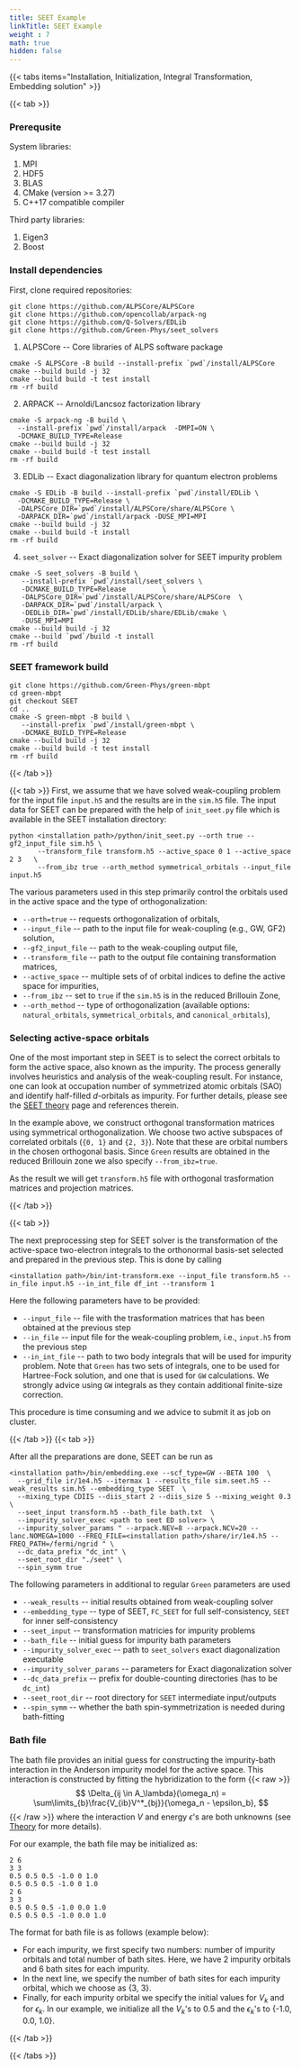 ```yaml
---
title: SEET Example
linkTitle: SEET Example
weight : 7
math: true
hidden: false
---
```


{{< tabs items="Installation, Initialization, Integral Transformation, Embedding solution" >}}


{{< tab >}}

### Prerequsite

System libraries:
 1. MPI
 2. HDF5
 3. BLAS
 4. CMake (version >= 3.27)
 5. C++17 compatible compiler

Third party libraries:
 1. Eigen3
 2. Boost

### Install dependencies

First, clone required repositories:

```
git clone https://github.com/ALPSCore/ALPSCore
git clone https://github.com/opencollab/arpack-ng
git clone https://github.com/Q-Solvers/EDLib
git clone https://github.com/Green-Phys/seet_solvers
```

 1. ALPSCore -- Core libraries of ALPS software package

```
cmake -S ALPSCore -B build --install-prefix `pwd`/install/ALPSCore
cmake --build build -j 32
cmake --build build -t test install
rm -rf build
```

 2. ARPACK -- Arnoldi/Lancsoz factorization library

```
cmake -S arpack-ng -B build \
  --install-prefix `pwd`/install/arpack  -DMPI=ON \
  -DCMAKE_BUILD_TYPE=Release
cmake --build build -j 32
cmake --build build -t test install
rm -rf build
```

 3. EDLib -- Exact diagonalization library for quantum electron problems

```
cmake -S EDLib -B build --install-prefix `pwd`/install/EDLib \
  -DCMAKE_BUILD_TYPE=Release \
  -DALPSCore_DIR=`pwd`/install/ALPSCore/share/ALPSCore \
  -DARPACK_DIR=`pwd`/install/arpack -DUSE_MPI=MPI
cmake --build build -j 32
cmake --build build -t install
rm -rf build
```

 4. `seet_solver` -- Exact diagonalization solver for SEET impurity problem
 
```
cmake -S seet_solvers -B build \
   --install-prefix `pwd`/install/seet_solvers \
   -DCMAKE_BUILD_TYPE=Release         \
   -DALPSCore_DIR=`pwd`/install/ALPSCore/share/ALPSCore  \
   -DARPACK_DIR=`pwd`/install/arpack \
   -DEDLib_DIR=`pwd`/install/EDLib/share/EDLib/cmake \
   -DUSE_MPI=MPI
cmake --build build -j 32
cmake --build `pwd`/build -t install
rm -rf build
```

### SEET framework build

```
git clone https://github.com/Green-Phys/green-mbpt
cd green-mbpt
git checkout SEET
cd ..
cmake -S green-mbpt -B build \
   --install-prefix `pwd`/install/green-mbpt \
   -DCMAKE_BUILD_TYPE=Release
cmake --build build -j 32
cmake --build build -t test install
rm -rf build
```

{{< /tab >}}

{{< tab >}}
First, we assume that we have solved weak-coupling problem for the input file `input.h5` and the results are in the `sim.h5` file.
The input data for SEET can be prepared with the help of `init_seet.py` file which is available in the SEET installation directory:

```
python <installation path>/python/init_seet.py --orth true --gf2_input_file sim.h5 \
       --transform_file transform.h5 --active_space 0 1 --active_space 2 3   \
       --from_ibz true --orth_method symmetrical_orbitals --input_file input.h5
```

The various parameters used in this step primarily control the orbitals used in the active space and the type of orthogonalization:
* `--orth=true` -- requests orthogonalization of orbitals,
* `--input_file` -- path to the input file for weak-coupling (e.g., GW, GF2) solution,
* `--gf2_input_file` -- path to the weak-coupling output file,
* `--transform_file` -- path to the output file containing transformation matrices,
* `--active_space` -- multiple sets of of orbital indices to define the active space for impurities,
* `--from_ibz` -- set to `true` if the `sim.h5` is in the reduced Brillouin Zone,
* `--orth_method` -- type of orthogonalization (available options: `natural_orbitals`, `symmetrical_orbitals`, and `canonical_orbitals`),

### Selecting active-space orbitals
One of the most important step in SEET is to select the correct orbitals to form the active space, also known as the impurity. The process generally involves heuristics and analysis of the weak-coupling result. For instance, one can look at occupation number of symmetrized atomic orbitals (SAO) and identify half-filled $d$-orbitals as impurity.
For further details, please see the [SEET theory](/docs/theory/embedding_theory) page and references therein.

In the example above, we construct orthogonal transformation matrices using symmetrical orthogonalization. We choose two active subspaces of correlated orbitals (`{0, 1}` and `{2, 3}`).
Note that these are orbital numbers in the chosen orthogonal basis.
Since `Green` results are obtained in the reduced Brillouin zone we also specify `--from_ibz=true`.

As the result we will get `transform.h5` file with orthogonal trasformation matrices and projection matrices.

{{< /tab >}}

{{< tab >}}

The next preprocessing step for SEET solver is the transformation of the active-space two-electron integrals to the orthonormal basis-set selected and prepared in the previous step.
This is done by calling 

```
<installation path>/bin/int-transform.exe --input_file transform.h5 --in_file input.h5 --in_int_file df_int --transform 1
```

Here the following parameters have to be provided:
  - `--input_file` -- file with the trasformation matrices that has been obtained at the previous step
  - `--in_file` -- input file for the weak-coupling problem, i.e., `input.h5` from the previous step
  - `--in_int_file` -- path to two body integrals that will be used for impurity problem. Note that `Green` has two sets of integrals,
  one to be used for Hartree-Fock solution, and one that is used for `GW` calculations. We strongly advice using `GW` integrals
  as they contain additional finite-size correction.

This procedure is time consuming and we advice to submit it as job on cluster.

{{< /tab >}}
{{< tab >}}

After all the preparations are done, SEET can be run as

```
<installation path>/bin/embedding.exe --scf_type=GW --BETA 100  \
  --grid_file ir/1e4.h5 --itermax 1 --results_file sim.seet.h5 --weak_results sim.h5 --embedding_type SEET  \
  --mixing_type CDIIS --diis_start 2 --diis_size 5 --mixing_weight 0.3 \
  --seet_input transform.h5 --bath_file bath.txt  \
  --impurity_solver_exec <path to seet ED solver> \
  --impurity_solver_params " --arpack.NEV=8 --arpack.NCV=20 --lanc.NOMEGA=1000 --FREQ_FILE=<installation path>/share/ir/1e4.h5 --FREQ_PATH=/fermi/ngrid " \
  --dc_data_prefix "dc_int" \
  --seet_root_dir "./seet" \
  --spin_symm true
```

The following parameters in additional to regular `Green` parameters are used

 - `--weak_results` -- initial results obtained from weak-coupling solver
 - `--embedding_type` -- type of SEET, `FC_SEET` for full self-consistency, `SEET` for inner self-consistency
 - `--seet_input` -- transformation matricies for impurity problems
 - `--bath_file` -- initial guess for impurity bath parameters
 - `--impurity_solver_exec` -- path to `seet_solvers` exact diagonalization executable
 - `--impurity_solver_params` -- parameters for Exact diagonalization solver
 - `--dc_data_prefix` -- prefix for double-counting directories (has to be `dc_int`)
 - `--seet_root_dir` -- root directory for `SEET` intermediate input/outputs
 - `--spin_symm` -- whether the bath spin-symmetrization is needed during bath-fitting

### Bath file

The bath file provides an initial guess for constructing the impurity-bath interaction in the Anderson impurity model for the active space.
This interaction is constructed by fitting the hybridization to the form
{{< raw >}}
$$
\Delta_{ij \in A_\lambda}(\omega_n) = \sum\limits_{b}\frac{V_{ib}V^*_{bj}}{\omega_n - \epsilon_b},
$$
{{< /raw >}}
where the interaction $V$ and energy $\epsilon$'s are both unknowns (see [Theory](/docs/theory/embedding_theory) for more details).

For our example, the bath file may be initialized as:
```Shell
2 6
3 3
0.5 0.5 0.5 -1.0 0 1.0
0.5 0.5 0.5 -1.0 0 1.0
2 6
3 3
0.5 0.5 0.5 -1.0 0.0 1.0
0.5 0.5 0.5 -1.0 0.0 1.0
```

The format for bath file is as follows (example below):
* For each impurity, we first specify two numbers: number of impurity orbitals and total number of bath sites. Here, we have 2 impurity orbitals and 6 bath sites for each impurity.
* In the next line, we specify the number of bath sites for each impurity orbital, which we choose as {3, 3}.
* Finally, for each impurity orbital we specify the initial values for $V_k$ and for $\epsilon_k$. In our example, we initialize all the $V_k$'s to 0.5 and the $\epsilon_k$'s to {-1.0, 0.0, 1.0}.

{{< /tab >}}

{{< /tabs >}}